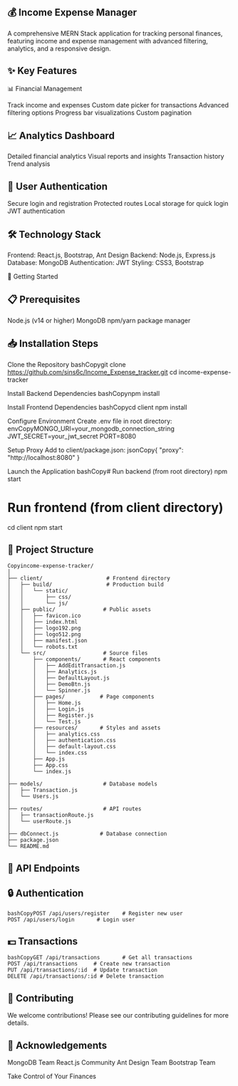 ## 💰 Income Expense Manager
A comprehensive MERN Stack application for tracking personal finances, featuring income and expense management with advanced filtering, analytics, and a responsive design.
## ✨ Key Features
📊 Financial Management

Track income and expenses
Custom date picker for transactions
Advanced filtering options
Progress bar visualizations
Custom pagination

## 📈 Analytics Dashboard

Detailed financial analytics
Visual reports and insights
Transaction history
Trend analysis

## 🔐 User Authentication

Secure login and registration
Protected routes
Local storage for quick login
JWT authentication

## 🛠️ Technology Stack

Frontend: React.js, Bootstrap, Ant Design
Backend: Node.js, Express.js
Database: MongoDB
Authentication: JWT
Styling: CSS3, Bootstrap

🚀 Getting Started
## 📋 Prerequisites

Node.js (v14 or higher)
MongoDB
npm/yarn package manager

## 📥 Installation Steps

Clone the Repository
bashCopygit clone https://github.com/sins6c/Income_Expense_tracker.git
cd income-expense-tracker

Install Backend Dependencies
bashCopynpm install

Install Frontend Dependencies
bashCopycd client
npm install

Configure Environment
Create .env file in root directory:
envCopyMONGO_URI=your_mongodb_connection_string
JWT_SECRET=your_jwt_secret
PORT=8080

Setup Proxy
Add to client/package.json:
jsonCopy{
  "proxy": "http://localhost:8080"
}

Launch the Application
bashCopy# Run backend (from root directory)
npm start

# Run frontend (from client directory)
cd client
npm start


## 📁 Project Structure
```
Copyincome-expense-tracker/
│
├── client/                    # Frontend directory
│   ├── build/                 # Production build
│   │   └── static/
│   │       ├── css/
│   │       └── js/
│   ├── public/               # Public assets
│   │   ├── favicon.ico
│   │   ├── index.html
│   │   ├── logo192.png
│   │   ├── logo512.png
│   │   ├── manifest.json
│   │   └── robots.txt
│   └── src/                  # Source files
│       ├── components/       # React components
│       │   ├── AddEditTransaction.js
│       │   ├── Analytics.js
│       │   ├── DefaultLayout.js
│       │   ├── DemoBtn.js
│       │   └── Spinner.js
│       ├── pages/           # Page components
│       │   ├── Home.js
│       │   ├── Login.js
│       │   ├── Register.js
│       │   └── Test.js
│       ├── resources/       # Styles and assets
│       │   ├── analytics.css
│       │   ├── authentication.css
│       │   ├── default-layout.css
│       │   └── index.css
│       ├── App.js
│       ├── App.css
│       └── index.js
│
├── models/                   # Database models
│   ├── Transaction.js
│   └── Users.js
│
├── routes/                   # API routes
│   ├── transactionRoute.js
│   └── userRoute.js
│
├── dbConnect.js             # Database connection
├── package.json
└── README.md
```
## 🔌 API Endpoints
## 🔒 Authentication
```
bashCopyPOST /api/users/register    # Register new user
POST /api/users/login       # Login user
```
## 💵 Transactions
```
bashCopyGET /api/transactions       # Get all transactions
POST /api/transactions     # Create new transaction
PUT /api/transactions/:id  # Update transaction
DELETE /api/transactions/:id # Delete transaction
```
## 🤝 Contributing
We welcome contributions! Please see our contributing guidelines for more details.

## 🙏 Acknowledgements

MongoDB Team
React.js Community
Ant Design Team
Bootstrap Team


Take Control of Your Finances
